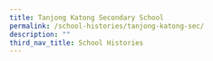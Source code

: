 ```yaml
---
title: Tanjong Katong Secondary School
permalink: /school-histories/tanjong-katong-sec/
description: ""
third_nav_title: School Histories
---
```


